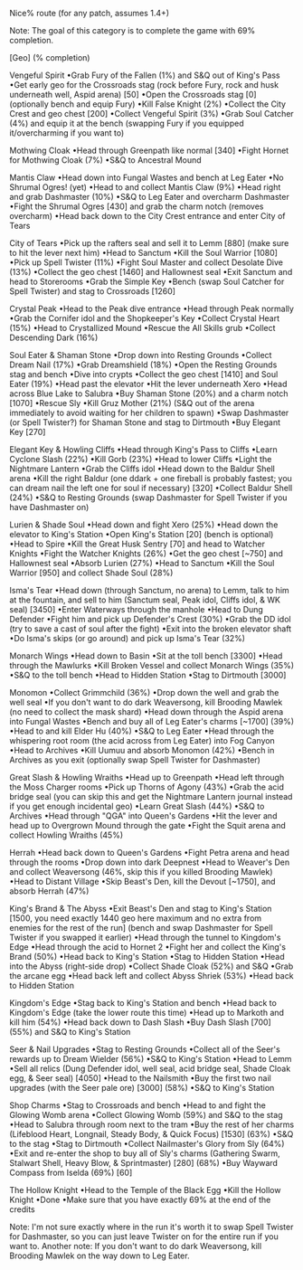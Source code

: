 Nice% route (for any patch, assumes 1.4+)

Note: The goal of this category is to complete the game with 69% completion.

[Geo]
(% completion)


Vengeful Spirit
•Grab Fury of the Fallen (1%) and S&Q out of King's Pass
•Get early geo for the Crossroads stag (rock before Fury, rock and husk underneath well, Aspid arena) [50]
•Open the Crossroads stag [0] (optionally bench and equip Fury)
•Kill False Knight (2%)
•Collect the City Crest and geo chest [200]
•Collect Vengeful Spirit (3%)
•Grab Soul Catcher (4%) and equip it at the bench (swapping Fury if you equipped it/overcharming if you want to)

Mothwing Cloak
•Head through Greenpath like normal [340]
•Fight Hornet for Mothwing Cloak (7%)
•S&Q to Ancestral Mound

Mantis Claw
•Head down into Fungal Wastes and bench at Leg Eater
•No Shrumal Ogres! (yet)
•Head to and collect Mantis Claw (9%)
•Head right and grab Dashmaster (10%)
•S&Q to Leg Eater and overcharm Dashmaster
•Fight the Shrumal Ogres [430] and grab the charm notch (removes overcharm)
•Head back down to the City Crest entrance and enter City of Tears

City of Tears
•Pick up the rafters seal and sell it to Lemm [880] (make sure to hit the lever next him)
•Head to Sanctum
•Kill the Soul Warrior [1080]
•Pick up Spell Twister (11%)
•Fight Soul Master and collect Desolate Dive (13%)
•Collect the geo chest [1460] and Hallownest seal
•Exit Sanctum and head to Storerooms
•Grab the Simple Key
•Bench (swap Soul Catcher for Spell Twister) and stag to Crossroads [1260]

Crystal Peak
•Head to the Peak dive entrance
•Head through Peak normally
•Grab the Cornifer idol and the Shopkeeper's Key
•Collect Crystal Heart (15%)
•Head to Crystallized Mound
•Rescue the All Skills grub
•Collect Descending Dark (16%)

Soul Eater & Shaman Stone
•Drop down into Resting Grounds
•Collect Dream Nail (17%)
•Grab Dreamshield (18%)
•Open the Resting Grounds stag and bench
•Dive into crypts
•Collect the geo chest [1410] and Soul Eater (19%)
•Head past the elevator
•Hit the lever underneath Xero
•Head across Blue Lake to Salubra
•Buy Shaman Stone (20%) and a charm notch [1070]
•Rescue Sly
•Kill Gruz Mother (21%) (S&Q out of the arena immediately to avoid waiting for her children to spawn)
•Swap Dashmaster (or Spell Twister?) for Shaman Stone and stag to Dirtmouth
•Buy Elegant Key [270]

Elegant Key & Howling Cliffs
•Head through King's Pass to Cliffs
•Learn Cyclone Slash (22%)
•Kill Gorb (23%)
•Head to lower Cliffs
•Light the Nightmare Lantern
•Grab the Cliffs idol
•Head down to the Baldur Shell arena
•Kill the right Baldur (one ddark + one fireball is probably fastest; you can dream nail the left one for soul if necessary) [320]
•Collect Baldur Shell (24%)
•S&Q to Resting Grounds (swap Dashmaster for Spell Twister if you have Dashmaster on)

Lurien & Shade Soul
•Head down and fight Xero (25%)
•Head down the elevator to King's Station
•Open King's Station [20] (bench is optional)
•Head to Spire
•Kill the Great Husk Sentry [70] and head to Watcher Knights
•Fight the Watcher Knights (26%)
•Get the geo chest [~750] and Hallownest seal
•Absorb Lurien (27%)
•Head to Sanctum
•Kill the Soul Warrior [950] and collect Shade Soul (28%)

Isma's Tear
•Head down (through Sanctum, no arena) to Lemm, talk to him at the fountain, and sell to him (Sanctum seal, Peak idol, Cliffs idol, & WK seal) [3450]
•Enter Waterways through the manhole
•Head to Dung Defender
•Fight him and pick up Defender's Crest (30%)
•Grab the DD idol (try to save a cast of soul after the fight)
•Exit into the broken elevator shaft
•Do Isma's skips (or go around) and pick up Isma's Tear (32%)

Monarch Wings
•Head down to Basin
•Sit at the toll bench [3300]
•Head through the Mawlurks
•Kill Broken Vessel and collect Monarch Wings (35%)
•S&Q to the toll bench
•Head to Hidden Station
•Stag to Dirtmouth [3000]

Monomon
•Collect Grimmchild (36%)
•Drop down the well and grab the well seal
•If you don't want to do dark Weaversong, kill Brooding Mawlek (no need to collect the mask shard)
•Head down through the Aspid arena into Fungal Wastes
•Bench and buy all of Leg Eater's charms [~1700] (39%)
•Head to and kill Elder Hu (40%)
•S&Q to Leg Eater
•Head through the whispering root room (the acid across from Leg Eater) into Fog Canyon
•Head to Archives
•Kill Uumuu and absorb Monomon (42%)
•Bench in Archives as you exit (optionally swap Spell Twister for Dashmaster)

Great Slash & Howling Wraiths
•Head up to Greenpath
•Head left through the Moss Charger rooms
•Pick up Thorns of Agony (43%)
•Grab the acid bridge seal (you can skip this and get the Nightmare Lantern journal instead if you get enough incidental geo)
•Learn Great Slash (44%)
•S&Q to Archives
•Head through "QGA" into Queen's Gardens
•Hit the lever and head up to Overgrown Mound through the gate
•Fight the Squit arena and collect Howling Wraiths (45%)

Herrah
•Head back down to Queen's Gardens
•Fight Petra arena and head through the rooms
•Drop down into dark Deepnest
•Head to Weaver's Den and collect Weaversong (46%, skip this if you killed Brooding Mawlek)
•Head to Distant Village
•Skip Beast's Den, kill the Devout [~1750], and absorb Herrah (47%)

King's Brand & The Abyss
•Exit Beast's Den and stag to King's Station [1500, you need exactly 1440 geo here maximum and no extra from enemies for the rest of the run] (bench and swap Dashmaster for Spell Twister if you swapped it earlier)
•Head through the tunnel to Kingdom's Edge
•Head through the acid to Hornet 2
•Fight her and collect the King's Brand (50%)
•Head back to King's Station
•Stag to Hidden Station
•Head into the Abyss (right-side drop)
•Collect Shade Cloak (52%) and S&Q
•Grab the arcane egg
•Head back left and collect Abyss Shriek (53%)
•Head back to Hidden Station

Kingdom's Edge
•Stag back to King's Station and bench
•Head back to Kingdom's Edge (take the lower route this time)
•Head up to Markoth and kill him (54%)
•Head back down to Dash Slash
•Buy Dash Slash [700] (55%) and S&Q to King's Station

Seer & Nail Upgrades
•Stag to Resting Grounds
•Collect all of the Seer's rewards up to Dream Wielder (56%)
•S&Q to King's Station
•Head to Lemm
•Sell all relics (Dung Defender idol, well seal, acid bridge seal, Shade Cloak egg, & Seer seal) [4050]
•Head to the Nailsmith
•Buy the first two nail upgrades (with the Seer pale ore) [3000] (58%)
•S&Q to King's Station

Shop Charms
•Stag to Crossroads and bench
•Head to and fight the Glowing Womb arena
•Collect Glowing Womb (59%) and S&Q to the stag
•Head to Salubra through room next to the tram
•Buy the rest of her charms (Lifeblood Heart, Longnail, Steady Body, & Quick Focus) [1530] (63%)
•S&Q to the stag
•Stag to Dirtmouth
•Collect Nailmaster's Glory from Sly (64%)
•Exit and re-enter the shop to buy all of Sly's charms (Gathering Swarm, Stalwart Shell, Heavy Blow, & Sprintmaster) [280] (68%)
•Buy Wayward Compass from Iselda (69%) [60]

The Hollow Knight
•Head to the Temple of the Black Egg
•Kill the Hollow Knight
•Done
•Make sure that you have exactly 69% at the end of the credits

Note: I'm not sure exactly where in the run it's worth it to swap Spell Twister for Dashmaster, so you can just leave Twister on for the entire run if you want to.
Another note: If you don't want to do dark Weaversong, kill Brooding Mawlek on the way down to Leg Eater.
